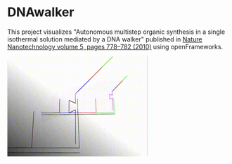 # DNAwalker

This project visualizes "Autonomous multistep organic synthesis in a single isothermal solution mediated by a DNA walker" published in [Nature Nanotechnology volume 5, pages 778–782 (2010)](https://www.nature.com/articles/nnano.2010.190) using openFrameworks.

![demo](https://github.com/kmu/DNAwalker/blob/master/movie/DNA_walker.gif)
